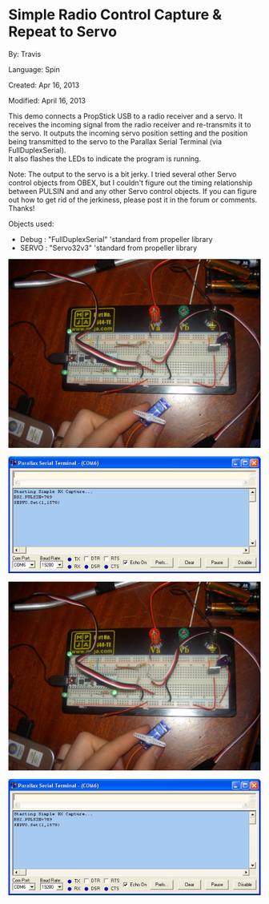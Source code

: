 # Simple Radio Control Capture & Repeat to Servo

By: Travis

Language: Spin

Created: Apr 16, 2013

Modified: April 16, 2013

This demo connects a PropStick USB to a radio receiver and a servo. It receives the incoming signal from the radio receiver and re-transmits it to the servo. It outputs the incoming servo position setting and the position being transmitted to the servo to the Parallax Serial Terminal (via FullDuplexSerial).  
It also flashes the LEDs to indicate the program is running.

Note: The output to the servo is a bit jerky. I tried several other Servo control objects from OBEX, but I couldn't figure out the timing relationship between PULSIN and and any other Servo control objects. If you can figure out how to get rid of the jerkiness, please post it in the forum or comments. Thanks!

Objects used:

*   Debug : "FullDuplexSerial" 'standard from propeller library 
*   SERVO : "Servo32v3" 'standard from propeller library

![Auxiliary_Files/Simple_Radio_Control_Capture__Repeat.JPG](Auxiliary_Files/Simple_Radio_Control_Capture__Repeat.JPG)

![Auxiliary_Files/Simple_Radio_Control_Capture__Repeat_-_PST_Output.jpg](Auxiliary_Files/Simple_Radio_Control_Capture__Repeat_-_PST_Output.jpg)

![Simple_Radio_Control_Capture__Repeat/Simple_Radio_Control_Capture_&_Repeat.JPG](Simple_Radio_Control_Capture__Repeat/Simple_Radio_Control_Capture_&_Repeat.JPG)

![Simple_Radio_Control_Capture__Repeat/Simple_Radio_Control_Capture_&_Repeat_-_PST_Output.jpg](Simple_Radio_Control_Capture__Repeat/Simple_Radio_Control_Capture_&_Repeat_-_PST_Output.jpg)
